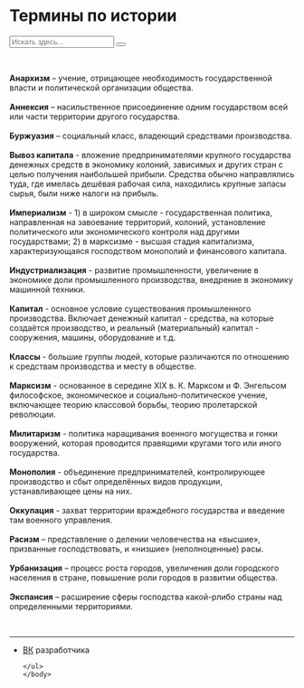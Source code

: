 <html>
	<head>
		<title>Термины по истории</title>
		<meta charset="utf-8">	
		<link rel="stylesheet" href="main.css"/>
		<link rel="preconnect" href="https://fonts.googleapis.com">
		<link rel="preconnect" href="https://fonts.gstatic.com" crossorigin>
		<link href="https://fonts.googleapis.com/css2?family=Comfortaa&display=swap" rel="stylesheet">
		<link rel="shortcut icon" href="https://w7.pngwing.com/pngs/165/985/png-transparent-atomic-theory-carbon-atomic-mass-chemical-element-atom-symmetry-chemistry-subatomic-particle.png"/>
	</head>
	<body>
		<h1 class="title">Термины по истории</h1>
		<form>
			<input type="text" id="text-to-find" value="" placeholder="Искать здесь...">
			<button type="button" onclick="javascript: FindOnPage('text-to-find'); return false;" value="Искать"></button>
		  </form>
	<br>
	<p class="text">
	<b>Анархизм</b> – учение, отрицающее необходимость государственной власти и политической организации общества.<br><br>
	<b>Аннексия</b> – насильственное присоединение одним государством всей или части территории другого государства.<br><br>
	<b>Буржуазия</b> – социальный класс, владеющий средствами производства.<br><br>
	<b>Вывоз капитала</b> - вложение предпринимателями крупного государства денежных средств в экономику колоний, зависимых и других стран с целью получения наибольшей прибыли. Средства обычно направлялись туда, где имелась дешёвая рабочая сила, находились крупные запасы сырья, были ниже налоги на прибыль.<br><br>
	<b>Империализм</b> - 1) в широком смысле - государственная политика, направленная на завоевание территорий, колоний, установление политического или экономического контроля над другими государствами;
	2) в марксизме - высшая стадия капитализма, характеризующаяся господством монополий и финансового капитала.<br><br>
	<b>Индустриализация</b> - развитие промышленности, увеличение в экономике доли промышленного производства, внедрение в экономику машинной техники.<br><br>
	<b>Капитал</b> - основное условие существования промышленного производства. Включает денежный капитал - средства, на которые создаётся производство, и реальный (материальный) капитал - сооружения, машины, оборудование и т.д.<br><br>
	<b>Классы</b> - большие группы людей, которые различаются по отношению к средствам производства и месту в обществе.<br><br>
	<b>Марксизм</b> - основанное в середине XIX в. К. Марксом и Ф. Энгельсом философское, экономическое и социально-политическое учение, включающее теорию классовой борьбы, теорию пролетарской революции.<br><br>
	<b>Милитаризм</b> - политика наращивания военного могущества и гонки вооружений, которая проводится правящими кругами того или иного государства.<br><br>
	<b>Монополия</b> - объединение предпринимателей, контролирующее производство и сбыт определённых видов продукции, устанавливающее цены на них.<br><br>
	<b>Оккупация</b> - захват территории враждебного государства и введение там военного управления.<br><br>
	<b>Расизм</b> – представление о делении человечества на «высшие», призванные господствовать, и «низшие» (неполноценные) расы.<br><br>
	<b>Урбанизация</b> – процесс роста городов, увеличения доли городского населения в стране, повышение роли городов в развитии общества.<br><br>
	<b>Экспансия</b> – расширение сферы господства какой-pлибо страны над определенными территориями.
</p>
 <br>
<script src="main.js"></script>
	<hr>
	<ul>
		<li class="vk"><a href="https://vk.com/whoamin">ВК</a> разработчика</li>

	</ul>  
	</body>
</html>
